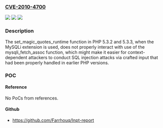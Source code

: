 ### [CVE-2010-4700](https://cve.mitre.org/cgi-bin/cvename.cgi?name=CVE-2010-4700)
![](https://img.shields.io/static/v1?label=Product&message=n%2Fa&color=blue)
![](https://img.shields.io/static/v1?label=Version&message=n%2Fa&color=blue)
![](https://img.shields.io/static/v1?label=Vulnerability&message=n%2Fa&color=brighgreen)

### Description

The set_magic_quotes_runtime function in PHP 5.3.2 and 5.3.3, when the MySQLi extension is used, does not properly interact with use of the mysqli_fetch_assoc function, which might make it easier for context-dependent attackers to conduct SQL injection attacks via crafted input that had been properly handled in earlier PHP versions.

### POC

#### Reference
No PoCs from references.

#### Github
- https://github.com/Farrhouq/Inpt-report

